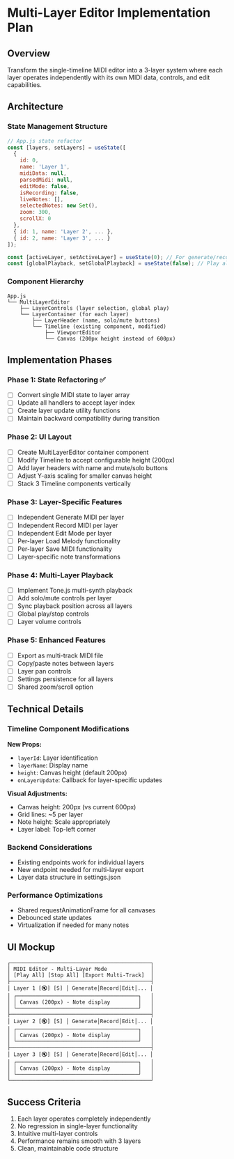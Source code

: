 # Multi-Layer Editor Implementation Plan

## Overview
Transform the single-timeline MIDI editor into a 3-layer system where each layer operates independently with its own MIDI data, controls, and edit capabilities.

## Architecture

### State Management Structure
```javascript
// App.js state refactor
const [layers, setLayers] = useState([
  { 
    id: 0,
    name: 'Layer 1',
    midiData: null,
    parsedMidi: null,
    editMode: false,
    isRecording: false,
    liveNotes: [],
    selectedNotes: new Set(),
    zoom: 300,
    scrollX: 0
  },
  { id: 1, name: 'Layer 2', ... },
  { id: 2, name: 'Layer 3', ... }
]);

const [activeLayer, setActiveLayer] = useState(0); // For generate/record targeting
const [globalPlayback, setGlobalPlayback] = useState(false); // Play all layers together
```

### Component Hierarchy
```
App.js
└── MultiLayerEditor
    ├── LayerControls (layer selection, global play)
    └── LayerContainer (for each layer)
        ├── LayerHeader (name, solo/mute buttons)
        └── Timeline (existing component, modified)
            ├── ViewportEditor
            └── Canvas (200px height instead of 600px)
```

## Implementation Phases

### Phase 1: State Refactoring ✅
- [ ] Convert single MIDI state to layer array
- [ ] Update all handlers to accept layer index
- [ ] Create layer update utility functions
- [ ] Maintain backward compatibility during transition

### Phase 2: UI Layout
- [ ] Create MultiLayerEditor container component
- [ ] Modify Timeline to accept configurable height (200px)
- [ ] Add layer headers with name and mute/solo buttons
- [ ] Adjust Y-axis scaling for smaller canvas height
- [ ] Stack 3 Timeline components vertically

### Phase 3: Layer-Specific Features
- [ ] Independent Generate MIDI per layer
- [ ] Independent Record MIDI per layer
- [ ] Independent Edit Mode per layer
- [ ] Per-layer Load Melody functionality
- [ ] Per-layer Save MIDI functionality
- [ ] Layer-specific note transformations

### Phase 4: Multi-Layer Playback
- [ ] Implement Tone.js multi-synth playback
- [ ] Add solo/mute controls per layer
- [ ] Sync playback position across all layers
- [ ] Global play/stop controls
- [ ] Layer volume controls

### Phase 5: Enhanced Features
- [ ] Export as multi-track MIDI file
- [ ] Copy/paste notes between layers
- [ ] Layer pan controls
- [ ] Settings persistence for all layers
- [ ] Shared zoom/scroll option

## Technical Details

### Timeline Component Modifications
**New Props:**
- `layerId`: Layer identification
- `layerName`: Display name
- `height`: Canvas height (default 200px)
- `onLayerUpdate`: Callback for layer-specific updates

**Visual Adjustments:**
- Canvas height: 200px (vs current 600px)
- Grid lines: ~5 per layer
- Note height: Scale appropriately
- Layer label: Top-left corner

### Backend Considerations
- Existing endpoints work for individual layers
- New endpoint needed for multi-layer export
- Layer data structure in settings.json

### Performance Optimizations
- Shared requestAnimationFrame for all canvases
- Debounced state updates
- Virtualization if needed for many notes

## UI Mockup
```
┌─────────────────────────────────────────────┐
│ MIDI Editor - Multi-Layer Mode              │
│ [Play All] [Stop All] [Export Multi-Track]  │
├─────────────────────────────────────────────┤
│ Layer 1 [🔇] [S] │ Generate│Record│Edit│... │
│ ┌───────────────────────────────────────┐   │
│ │ Canvas (200px) - Note display         │   │
│ └───────────────────────────────────────┘   │
├─────────────────────────────────────────────┤
│ Layer 2 [🔇] [S] │ Generate│Record│Edit│... │
│ ┌───────────────────────────────────────┐   │
│ │ Canvas (200px) - Note display         │   │
│ └───────────────────────────────────────┘   │
├─────────────────────────────────────────────┤
│ Layer 3 [🔇] [S] │ Generate│Record│Edit│... │
│ ┌───────────────────────────────────────┐   │
│ │ Canvas (200px) - Note display         │   │
│ └───────────────────────────────────────┘   │
└─────────────────────────────────────────────┘
```

## Success Criteria
1. Each layer operates completely independently
2. No regression in single-layer functionality
3. Intuitive multi-layer controls
4. Performance remains smooth with 3 layers
5. Clean, maintainable code structure